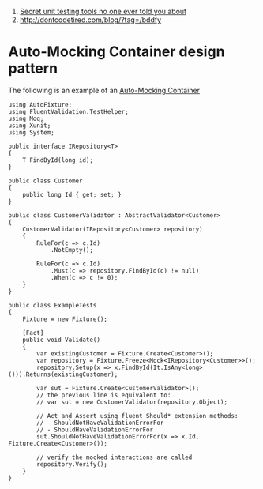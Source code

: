 1. [Secret unit testing tools no one ever told you about](https://www.slideshare.net/dhelper/secret-unit-testing-tools-no-one-ever-told-you-about)
2. http://dontcodetired.com/blog/?tag=/bddfy

# Auto-Mocking Container design pattern
The following is an example of an [Auto-Mocking Container](https://blog.ploeh.dk/2013/03/11/auto-mocking-container/)

    using AutoFixture;
    using FluentValidation.TestHelper;
    using Moq;
    using Xunit;
    using System;

    public interface IRepository<T>
    {
        T FindById(long id);
    }

    public class Customer
    {
        public long Id { get; set; }
    }

    public class CustomerValidator : AbstractValidator<Customer>
    {
        CustomerValidator(IRepository<Customer> repository)
        {
            RuleFor(c => c.Id)
                .NotEmpty();
  
            RuleFor(c => c.Id)
                .Must(c => repository.FindById(c) != null)
                .When(c => c != 0);
        }
    }
  
    public class ExampleTests
    {
        Fixture = new Fixture();
    
        [Fact]
        public void Validate()
        {
            var existingCustomer = Fixture.Create<Customer>();
            var repository = Fixture.Freeze<Mock<IRepository<Customer>>();
            repository.Setup(x => x.FindById(It.IsAny<long>())).Returns(existingCustomer);
        
            var sut = Fixture.Create<CustomerValidator>();
            // the previous line is equivalent to:
            // var sut = new CustomerValidator(repository.Object);
        
            // Act and Assert using fluent Should* extension methods:
            // - ShouldNotHaveValidationErrorFor
            // - ShouldHaveValidationErrorFor
            sut.ShouldNotHaveValidationErrorFor(x => x.Id, Fixture.Create<Customer>());
        
            // verify the mocked interactions are called
            repository.Verify();
        }
    }
